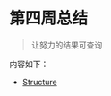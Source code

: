 # 第四周总结

> 让努力的结果可查询



内容如下：

* [Structure](https://github.com/lhj767382286/Frontend-01-Template/blob/master/week04/Structure.md)

